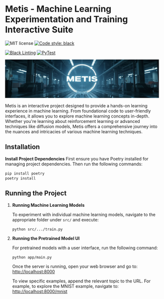 # Metis - Machine Learning Experimentation and Training Interactive Suite

![MIT license](https://img.shields.io/badge/license-MIT-blue)
[![Code style: black](https://img.shields.io/badge/code%20style-black-000000.svg)](https://github.com/psf/black)

[![Black Linting](https://github.com/Anemosx/metis/actions/workflows/lint.yml/badge.svg)](https://github.com/Anemosx/metis/actions/workflows/lint.yml)
[![PyTest](https://github.com/Anemosx/metis/actions/workflows/test.yml/badge.svg)](https://github.com/Anemosx/metis/actions/workflows/test.yml)

![metis_banner](docs/metis.png)

Metis is an interactive project designed to provide a hands-on learning experience in machine learning. 
From foundational code to user-friendly interfaces, it allows you to explore machine learning concepts in-depth. 
Whether you're learning about reinforcement learning or advanced techniques like diffusion models, 
Metis offers a comprehensive journey into the nuances and intricacies of various machine learning techniques.

## Installation

**Install Project Dependencies**
First ensure you have Poetry installed for managing project dependencies. Then run the following commands:
```
pip install poetry
poetry install
```

## Running the Project

1. **Running Machine Learning Models**

    To experiment with individual machine learning models, navigate to the appropriate folder under `src/` and execute:
    ```
    python src/.../train.py
    ```

2. **Running the Pretrained Model UI**

    For pretrained models with a user interface, run the following command:
    ```
    python app/main.py
    ```

    Once the server is running, open your web browser and go to:
    [http://localhost:8000](http://localhost:8000)

    To view specific examples, append the relevant topic to the URL. For example, to explore the MNIST example, navigate to:
    [http://localhost:8000/mnist](http://localhost:8000/mnist)
